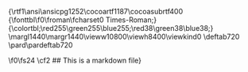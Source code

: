 {\rtf1\ansi\ansicpg1252\cocoartf1187\cocoasubrtf400
{\fonttbl\f0\froman\fcharset0 Times-Roman;}
{\colortbl;\red255\green255\blue255;\red38\green38\blue38;}
\margl1440\margr1440\vieww10800\viewh8400\viewkind0
\deftab720
\pard\pardeftab720

\f0\fs24 \cf2 ## This is a markdown file}